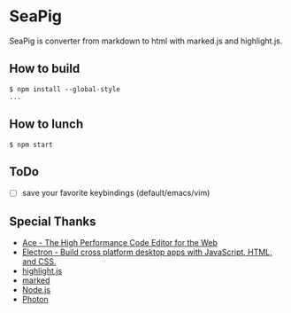 SeaPig
=====

SeaPig is converter from markdown to html with marked.js and highlight.js.

## How to build

```
$ npm install --global-style
...
```

## How to lunch

```
$ npm start
```

## ToDo

- [ ] save your favorite keybindings (default/emacs/vim)

## Special Thanks

- [Ace - The High Performance Code Editor for the Web](https://ace.c9.io/)
- [Electron - Build cross platform desktop apps with JavaScript, HTML, and CSS.](http://electron.atom.io/)
- [highlight.js](https://highlightjs.org/)
- [marked](https://github.com/chjj/marked)
- [Node.js](https://nodejs.org/en/)
- [Photon](http://photonkit.com/)

